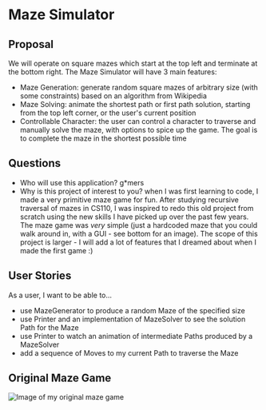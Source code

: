 # Maze Simulator

## Proposal

We will operate on square mazes which start at the top left and terminate at the
bottom right. The Maze Simulator will have 3 main features:
- Maze Generation: generate random square mazes of arbitrary size (with some constraints) based on an algorithm from
Wikipedia
- Maze Solving: animate the shortest path or first path solution, starting from the top left corner, or the
user's current position 
- Controllable Character: the user can control a character to traverse and manually solve the maze, with options to
spice up the game. The goal is to complete the maze in the shortest possible time

 ## Questions

- Who will use this application? g*mers
- Why is this project of interest to you? when I was first learning to code, I made a very primitive maze game for
 fun. After studying recursive traversal of mazes in CS110, I was inspired to redo this old project from scratch using
 the new skills I have picked up over the past few years. The maze game was *very* simple (just a hardcoded maze that 
 you could walk around in, with a GUI - see bottom for an image). The scope of this project is larger - I will add a lot of features that I dreamed 
 about when I made the first game :)
 
 ## User Stories
 
 As a user, I want to be able to...
 
 - use MazeGenerator to produce a random Maze of the specified size
 - use Printer and an implementation of MazeSolver to see the solution Path for the Maze
 - use Printer to watch an animation of intermediate Paths produced by a MazeSolver
 - add a sequence of Moves to my current Path to traverse the Maze
 
 ## Original Maze Game
 
 ![Image of my original maze game](https://i.imgur.com/9suks2k.png)
